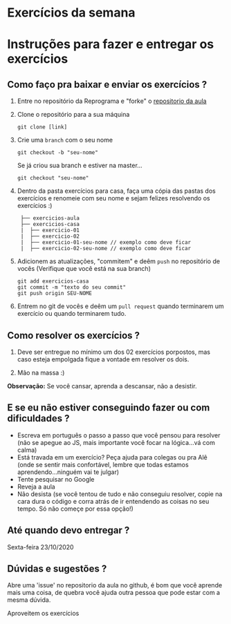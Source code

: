 
# Exercícios da semana

# Instruções para fazer e entregar os exercícios 

## Como faço pra baixar e enviar os exercícios ?

1. Entre no repositório da Reprograma e "forke" o [repositorio da aula](https://github.com/reprograma/On8-javascript-iv)

2. Clone o repositório para a sua máquina

   ```
   git clone [link]
   ```

3. Crie uma `branch` com o seu nome

   ```
   git checkout -b "seu-nome"
   ```

   Se já criou sua branch e estiver na master...
    
   ```
   git checkout "seu-nome"
   ```

4. Dentro da pasta exercícios para casa, faça uma cópia das pastas dos exercícios e renomeie com seu nome e sejam felizes resolvendo os exercícios :)
   ```
    ├── exercicios-aula
    ├── exercicios-casa
    |  ├── exercicio-01
    |  ├── exercicio-02
    |  ├── exercicio-01-seu-nome // exemplo como deve ficar
    |  ├── exercicio-02-seu-nome // exemplo como deve ficar
   ```

5. Adicionem as atualizações, "commitem" e deêm `push` no repositório de vocês
   (Verifique que você está na sua branch)

   ```
   git add exercicios-casa
   git commit -m "texto do seu commit"
   git push origin SEU-NOME
   ```

6. Entrem no git de vocês e deêm um `pull request` quando terminarem um exercício ou quando terminarem tudo.


## Como resolver os exercícios ?

1. Deve ser entregue no mínimo um dos 02 exercícios porpostos, mas caso esteja empolgada fique a vontade em resolver os dois.

2. Mão na massa :)


**Observação:** Se você cansar, aprenda a descansar, não a desistir. 


## E se eu não estiver conseguindo fazer ou com dificuldades ?

- Escreva em português o passo a passo que você pensou para resolver (não se apegue ao JS, mais importante você focar na lógica...vá com calma)
- Está travada em um exercício? Peça ajuda para colegas ou pra Alê (onde se sentir mais confortável, lembre que todas estamos aprendendo...ninguém vai te julgar)
- Tente pesquisar no Google
- Reveja a aula
- Não desista (se você tentou de tudo e não conseguiu resolver, copie na cara dura o código e corra atrás de ir entendendo as coisas no seu tempo. Só não começe por essa opção!)


## Até quando devo entregar ?

Sexta-feira 23/10/2020

## Dúvidas e sugestões ?

Abre uma 'issue' no repositorio da aula no github, é bom que você aprende mais uma coisa,  de quebra você ajuda outra pessoa que pode estar com a mesma dúvida. 

Aproveitem os exercícios